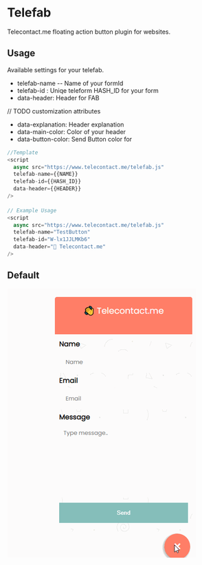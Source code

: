 # Telefab

Telecontact.me floating action button plugin for websites.

## Usage

Available settings for your telefab.

- telefab-name -- Name of your formId
- telefab-id : Uniqe teleform HASH_ID for your form
- data-header: Header for FAB

// TODO customization attributes

- data-explanation: Header explanation
- data-main-color: Color of your header
- data-button-color: Send Button color for

```js
//Template
<script
  async src="https://www.telecontact.me/telefab.js"
  telefab-name={{NAME}}
  telefab-id={{HASH_ID}}
  data-header={{HEADER}}
/>

// Example Usage
<script
  async src="https://www.telecontact.me/telefab.js"
  telefab-name="TestButton"
  telefab-id="W-lx1JJLMKb6"
  data-header="👋 Telecontact.me"
/>
```

## Default

![telefab](assets/telefab.gif "Telefab Action Button")
